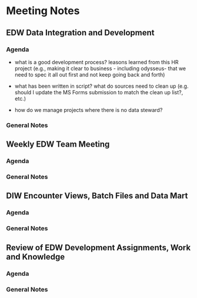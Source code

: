 # Meeting Notes

##  EDW Data Integration and Development
### Agenda

-   what is a good development process? leasons learned from this HR project (e.g., making it clear to business - including odysseus- that we need to spec it all out first and not keep going back and forth)

-   what has been written in script? what do sources need to clean up (e.g. should I update the MS Forms submission to match the clean up list?, etc.)

-   how do we manage projects where there is no data steward?

### General Notes

##  Weekly EDW Team Meeting
### Agenda
### General Notes
##  DIW Encounter Views, Batch Files and Data Mart
### Agenda
### General Notes
##  Review of EDW Development Assignments, Work and Knowledge
### Agenda
### General Notes

